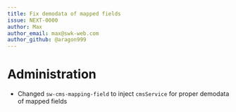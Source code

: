```yaml
---
title: Fix demodata of mapped fields
issue: NEXT-0000
author: Max
author_email: max@swk-web.com
author_github: @aragon999
---
```

# Administration
* Changed `sw-cms-mapping-field` to inject `cmsService` for proper demodata of mapped fields
